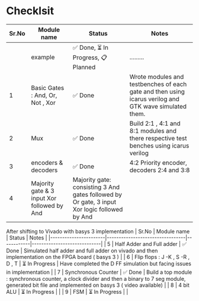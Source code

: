 # Checklsit
|   Sr.No  | Module name             | Status     | Notes                       |
|-----------------------|---------------------------------|------------|-----------------------------|
|  | example   | ✅ Done, ⏳ In Progress, 📋 Planned     | ......... |
| 1 | Basic Gates : And, Or, Not , Xor | ✅ Done | Wrote modules and testbenches of each gate and then using icarus verilog and GTK wave simulated them. |
| 2 | Mux | ✅ Done | Build 2:1 , 4:1 and 8:1 modules and there respective test benches using icarus verilog |
| 3 | encoders & decoders | ✅ Done | 4:2 Priority encoder, decoders 2:4 and 3:8 | 
| 4 | Majority gate & 3 input Xor followed by And | Majority gate: consisting 3 And gates followed by Or gate, 3 input Xor logic followed by And |

After shifting to Vivado with basys 3 implementation
 |   Sr.No  | Module name             | Status     | Notes                       |
|-----------------------|---------------------------------|------------|-----------------------------|
| 5 | Half Adder and Full adder | ✅ Done | Simulated half adder and full adder on vivado and then implementation on the FPGA board ( basys 3 ) | 
| 6 | Flip flops : J -K , S -R , D , T | ⏳ In Progress | Have completed the D FF simulation but facing issues in implementation | 
| 7 | Synchronous Counter |  ✅ Done  | Build a top module : synchronous counter, a clock divider  and then a binary to 7 seg module, generated bit file and implemented on basys 3 ( video available) | 
| 8 |  4 bit ALU |  ⏳ In Progress | |
| 9 | FSM |  ⏳ In Progress | | 
